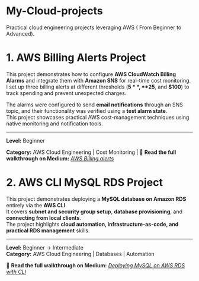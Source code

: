 # My-Cloud-projects
Practical cloud engineering projects leveraging AWS ( From Beginner to Advanced).

# 1. AWS Billing Alerts Project

This project demonstrates how to configure **AWS CloudWatch Billing Alarms** and integrate them with **Amazon SNS** for real-time cost monitoring.  
I set up three billing alerts at different thresholds (**$5**, **$25**, and **$100**) to track spending and prevent unexpected charges.

The alarms were configured to send **email notifications** through an SNS topic, and their functionality was verified using a **test alarm state**.  
This project showcases practical AWS cost-management techniques using native monitoring and notification tools.

---
**Level:** Beginner

**Category:** AWS Cloud Engineering | Cost Monitoring |
📘 **Read the full walkthrough on Medium:** [*AWS Billing alerts*](https://medium.com/@euodiasam/monitoring-aws-costs-like-a-pro-setting-up-billing-alarms-with-amazon-cloudwatch-afeb6f159112)

 # 2. AWS CLI MySQL RDS Project

This project demonstrates deploying a **MySQL database on Amazon RDS** entirely via the **AWS CLI**.  
It covers **subnet and security group setup**, **database provisioning**, and **connecting from local clients**.  
The project highlights **cloud automation, infrastructure-as-code, and practical RDS management** skills.

---
**Level:** Beginner → Intermediate  
**Category:** AWS Cloud Engineering | Databases | Automation

📘 **Read the full walkthrough on Medium:** [*Deploying MySQL on AWS RDS with CLI*]([https://medium.com/@euodiasam/b113f2403336](https://medium.com/@euodiasam/setting-up-a-mysql-database-instance-on-amazon-rds-using-aws-cli-b113f2403336))



